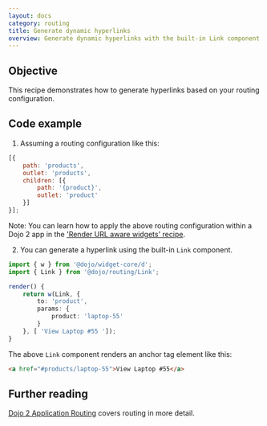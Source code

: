 ```yaml
---
layout: docs
category: routing
title: Generate dynamic hyperlinks
overview: Generate dynamic hyperlinks with the built-in Link component
---
```


## Objective

This recipe demonstrates how to generate hyperlinks based on your routing configuration.

## Code example

1. Assuming a routing configuration like this:

```js
[{
    path: 'products',
    outlet: 'products',
    children: [{
        path: '{product}',
        outlet: 'product'
    }]
}];
```

Note: You can learn how to apply the above routing configuration within a Dojo 2 app in the ['Render URL aware widgets' recipe](https://github.com/dojo/dojo.io/tree/master/site/source/cookbook/routing/render-widget-url.md).

2. You can generate a hyperlink using the built-in `Link` component.

```ts
import { w } from '@dojo/widget-core/d';
import { Link } from '@dojo/routing/Link';

render() {
    return w(Link, {
        to: 'product',
        params: {
            product: 'laptop-55'
        }
    }, [ 'View Laptop #55 ']);
}
```

The above `Link` component renders an anchor tag element like this:

```html
<a href="#products/laptop-55">View Laptop #55</a>
```

## Further reading

[Dojo 2 Application Routing](https://dojo.io/tutorials/1030_routing) covers routing in more detail.